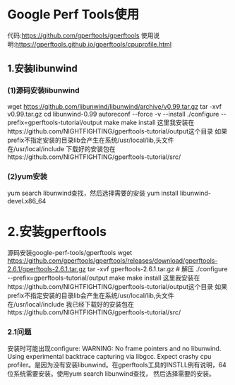 # Google Perf Tools使用
代码:https://github.com/gperftools/gperftools
使用说明:https://gperftools.github.io/gperftools/cpuprofile.html

## 1.安装libunwind
### (1)源码安装libunwind
wget https://github.com/libunwind/libunwind/archive/v0.99.tar.gz
tar -xvf v0.99.tar.gz
cd libunwind-0.99
autoreconf --force -v --install
./configure --prefix=gperftools-tutorial/output 
make 
make install
这里我安装在https://github.com/NIGHTFIGHTING/gperftools-tutorial/output这个目录
如果prefix不指定安装的目录lib会产生在系统/usr/local/lib,头文件在/usr/local/include
下载好的安装包在https://github.com/NIGHTFIGHTING/gperftools-tutorial/src/
### (2)yum安装
yum search libunwind查找，然后选择需要的安装
yum install libunwind-devel.x86_64

# 2.安装gperftools
源码安装google-perf-tools/gperftools
wget https://github.com/gperftools/gperftools/releases/download/gperftools-2.6.1/gperftools-2.6.1.tar.gz
tar -xvf  gperftools-2.6.1.tar.gz # 解压
./configure --prefix=gperftools-tutorial/output 
make 
make install
这里我安装在https://github.com/NIGHTFIGHTING/gperftools-tutorial/output这个目录
如果prefix不指定安装的目录lib会产生在系统/usr/local/lib,头文件在/usr/local/include
我已经下载好的安装包在https://github.com/NIGHTFIGHTING/gperftools-tutorial/src/
### 2.1问题
安装时可能出现configure: WARNING: No frame pointers and no libunwind. Using experimental backtrace capturing via libgcc. 
Expect crashy cpu profiler。是因为没有安装libunwind。在gperftools工具的INSTLL例有说明，64位系统需要安装。使用yum search libunwind查找，
然后选择需要的安装。


